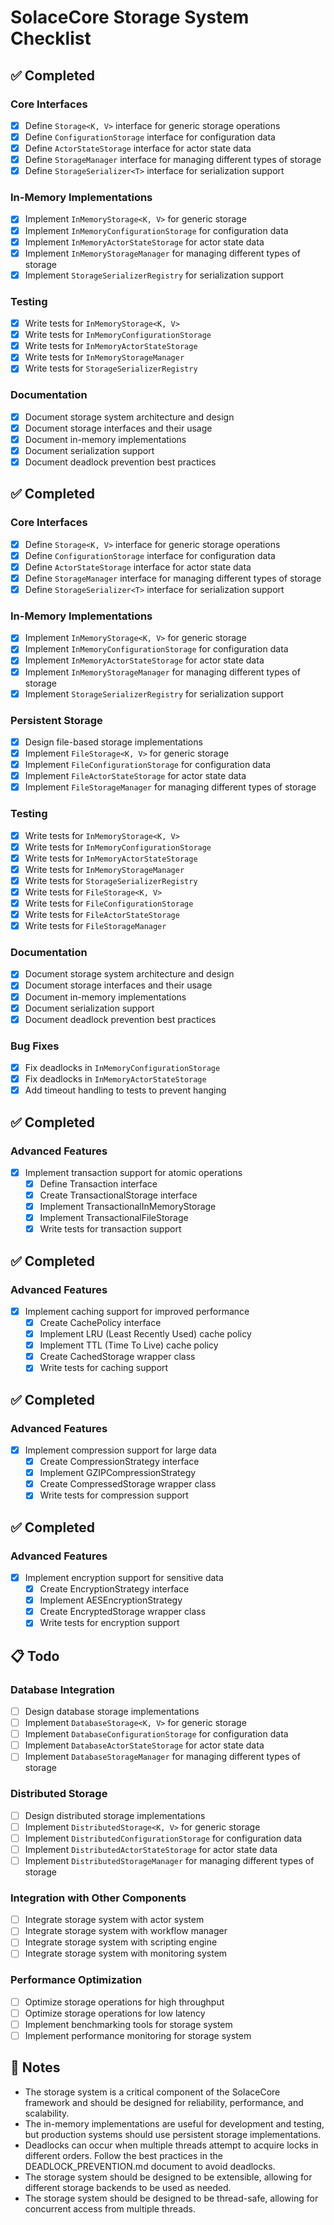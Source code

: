 # SolaceCore Storage System Checklist

## ✅ Completed

### Core Interfaces
- [x] Define `Storage<K, V>` interface for generic storage operations
- [x] Define `ConfigurationStorage` interface for configuration data
- [x] Define `ActorStateStorage` interface for actor state data
- [x] Define `StorageManager` interface for managing different types of storage
- [x] Define `StorageSerializer<T>` interface for serialization support

### In-Memory Implementations
- [x] Implement `InMemoryStorage<K, V>` for generic storage
- [x] Implement `InMemoryConfigurationStorage` for configuration data
- [x] Implement `InMemoryActorStateStorage` for actor state data
- [x] Implement `InMemoryStorageManager` for managing different types of storage
- [x] Implement `StorageSerializerRegistry` for serialization support

### Testing
- [x] Write tests for `InMemoryStorage<K, V>`
- [x] Write tests for `InMemoryConfigurationStorage`
- [x] Write tests for `InMemoryActorStateStorage`
- [x] Write tests for `InMemoryStorageManager`
- [x] Write tests for `StorageSerializerRegistry`

### Documentation
- [x] Document storage system architecture and design
- [x] Document storage interfaces and their usage
- [x] Document in-memory implementations
- [x] Document serialization support
- [x] Document deadlock prevention best practices

## ✅ Completed

### Core Interfaces
- [x] Define `Storage<K, V>` interface for generic storage operations
- [x] Define `ConfigurationStorage` interface for configuration data
- [x] Define `ActorStateStorage` interface for actor state data
- [x] Define `StorageManager` interface for managing different types of storage
- [x] Define `StorageSerializer<T>` interface for serialization support

### In-Memory Implementations
- [x] Implement `InMemoryStorage<K, V>` for generic storage
- [x] Implement `InMemoryConfigurationStorage` for configuration data
- [x] Implement `InMemoryActorStateStorage` for actor state data
- [x] Implement `InMemoryStorageManager` for managing different types of storage
- [x] Implement `StorageSerializerRegistry` for serialization support

### Persistent Storage
- [x] Design file-based storage implementations
- [x] Implement `FileStorage<K, V>` for generic storage
- [x] Implement `FileConfigurationStorage` for configuration data
- [x] Implement `FileActorStateStorage` for actor state data
- [x] Implement `FileStorageManager` for managing different types of storage

### Testing
- [x] Write tests for `InMemoryStorage<K, V>`
- [x] Write tests for `InMemoryConfigurationStorage`
- [x] Write tests for `InMemoryActorStateStorage`
- [x] Write tests for `InMemoryStorageManager`
- [x] Write tests for `StorageSerializerRegistry`
- [x] Write tests for `FileStorage<K, V>`
- [x] Write tests for `FileConfigurationStorage`
- [x] Write tests for `FileActorStateStorage`
- [x] Write tests for `FileStorageManager`

### Documentation
- [x] Document storage system architecture and design
- [x] Document storage interfaces and their usage
- [x] Document in-memory implementations
- [x] Document serialization support
- [x] Document deadlock prevention best practices

### Bug Fixes
- [x] Fix deadlocks in `InMemoryConfigurationStorage`
- [x] Fix deadlocks in `InMemoryActorStateStorage`
- [x] Add timeout handling to tests to prevent hanging

## ✅ Completed

### Advanced Features
- [x] Implement transaction support for atomic operations
  - [x] Define Transaction interface
  - [x] Create TransactionalStorage interface
  - [x] Implement TransactionalInMemoryStorage
  - [x] Implement TransactionalFileStorage
  - [x] Write tests for transaction support

## ✅ Completed

### Advanced Features
- [x] Implement caching support for improved performance
  - [x] Create CachePolicy interface
  - [x] Implement LRU (Least Recently Used) cache policy
  - [x] Implement TTL (Time To Live) cache policy
  - [x] Create CachedStorage wrapper class
  - [x] Write tests for caching support

## ✅ Completed

### Advanced Features
- [x] Implement compression support for large data
  - [x] Create CompressionStrategy interface
  - [x] Implement GZIPCompressionStrategy
  - [x] Create CompressedStorage wrapper class
  - [x] Write tests for compression support

## ✅ Completed

### Advanced Features
- [x] Implement encryption support for sensitive data
  - [x] Create EncryptionStrategy interface
  - [x] Implement AESEncryptionStrategy
  - [x] Create EncryptedStorage wrapper class
  - [x] Write tests for encryption support

## 📋 Todo

### Database Integration
- [ ] Design database storage implementations
- [ ] Implement `DatabaseStorage<K, V>` for generic storage
- [ ] Implement `DatabaseConfigurationStorage` for configuration data
- [ ] Implement `DatabaseActorStateStorage` for actor state data
- [ ] Implement `DatabaseStorageManager` for managing different types of storage

### Distributed Storage
- [ ] Design distributed storage implementations
- [ ] Implement `DistributedStorage<K, V>` for generic storage
- [ ] Implement `DistributedConfigurationStorage` for configuration data
- [ ] Implement `DistributedActorStateStorage` for actor state data
- [ ] Implement `DistributedStorageManager` for managing different types of storage

### Integration with Other Components
- [ ] Integrate storage system with actor system
- [ ] Integrate storage system with workflow manager
- [ ] Integrate storage system with scripting engine
- [ ] Integrate storage system with monitoring system

### Performance Optimization
- [ ] Optimize storage operations for high throughput
- [ ] Optimize storage operations for low latency
- [ ] Implement benchmarking tools for storage system
- [ ] Implement performance monitoring for storage system

## 📝 Notes

- The storage system is a critical component of the SolaceCore framework and should be designed for reliability, performance, and scalability.
- The in-memory implementations are useful for development and testing, but production systems should use persistent storage implementations.
- Deadlocks can occur when multiple threads attempt to acquire locks in different orders. Follow the best practices in the DEADLOCK_PREVENTION.md document to avoid deadlocks.
- The storage system should be designed to be extensible, allowing for different storage backends to be used as needed.
- The storage system should be designed to be thread-safe, allowing for concurrent access from multiple threads.
